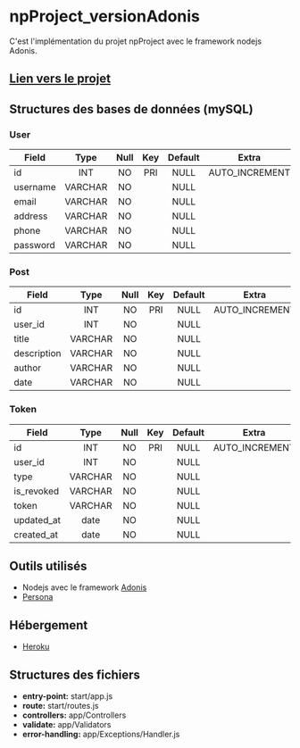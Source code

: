 # npProject_versionAdonis
C'est l'implémentation du projet npProject avec le framework nodejs Adonis.

## [Lien vers le projet](https://github.com/ShaoYuan-Weng/npProject)

## Structures des bases de données (mySQL)
### User
| Field        | Type           | Null  | Key   |Default|Extra  |
| -------------|:--------------:|:-----:|:------:|:------:|:------:|
| id           | INT        |   NO  | PRI   | NULL  |AUTO_INCREMENT  |
| username     | VARCHAR       |   NO  |       | NULL  |       |
| email        | VARCHAR    |   NO  |       | NULL  |       |
| address       | VARCHAR    |   NO  |       | NULL  |       |
| phone       | VARCHAR    |   NO  |       | NULL  |       |
| password     | VARCHAR    |   NO  |       | NULL  |       |

### Post
| Field        | Type           | Null  | Key   |Default|Extra  |
| -------------|:--------------:|:-----:|:------:|:------:|:------:|
| id           | INT        |   NO  | PRI   | NULL  |AUTO_INCREMENT  |
| user_id           | INT        |   NO  |    | NULL  |  |
| title     | VARCHAR       |   NO  |       | NULL  |       |
| description    | VARCHAR    |   NO  |       | NULL  |       |
| author       | VARCHAR    |   NO  |       | NULL  |       |
| date       | VARCHAR    |   NO  |       | NULL  |       |

### Token
| Field        | Type           | Null  | Key   |Default|Extra  |
| -------------|:--------------:|:-----:|:------:|:------:|:------:|
| id           | INT        |   NO  | PRI   | NULL  |AUTO_INCREMENT  |
| user_id           | INT        |   NO  |    | NULL  |  |
| type     | VARCHAR       |   NO  |       | NULL  |       |
| is_revoked    | VARCHAR    |   NO  |       | NULL  |       |
| token       | VARCHAR    |   NO  |       | NULL  |       |
| updated_at       | date    |   NO  |       | NULL  |       |
| created_at       | date    |   NO  |       | NULL  |       |

## Outils utilisés

* Nodejs avec le framework [Adonis](https://adonisjs.com/)
* [Persona](https://github.com/adonisjs/adonis-persona)

## Hébergement
* [Heroku](https://www.heroku.com/)

## Structures des fichiers

* **entry-point:** start/app.js
* **route:** start/routes.js
* **controllers:** app/Controllers
* **validate:** app/Validators
* **error-handling:** app/Exceptions/Handler.js
